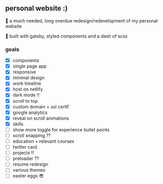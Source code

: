 ## personal website :)

🌱 a much needed, long overdue redesign/redevelopment of my personal website

🔨 built with gatsby, styled components and a dash of scss
<!-- also some tailwind in styled components for grid purposes -->

### goals
- [x] components
- [x] single page app
- [x] responsive
- [x] minimal design
- [x] work timeline
- [x] host on netlify
- [x] dark mode !! 
- [x] scroll to top
- [x] custom domain + ssl certif
- [x] google analytics
- [x] reveal on scroll animations
- [x] skills
- [ ] show more toggle for experience bullet points
- [ ] scroll snapping ?? <!-- will have to delay on scroll reveal? -->
- [ ] education + relevant courses
- [ ] twitter card
- [ ] projects !! 
- [ ] preloader ??
- [ ] resume redesign
- [ ] various themes
- [ ] easter eggs 😎
<!-- - [ ] looping typewriter -->
